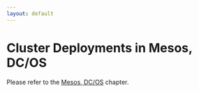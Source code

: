 ```yaml
---
layout: default
---
```

Cluster Deployments in Mesos, DC/OS
===================================

Please refer to the [Mesos, DC/OS](deployment-dcos.html) chapter.